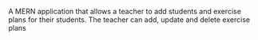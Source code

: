 A MERN application that allows a teacher to add students and exercise plans for
their students. The teacher can add, update and delete exercise plans
